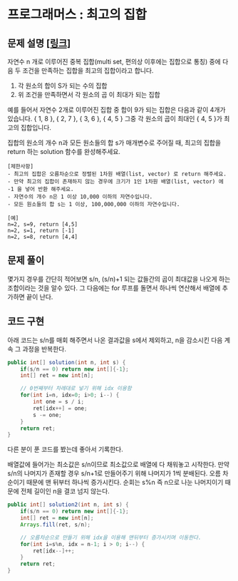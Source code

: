 # 프로그래머스 : 최고의 집합

## 문제 설명 [[링크]](https://programmers.co.kr/learn/courses/30/lessons/12938)
자연수 n 개로 이루어진 중복 집합(multi set, 편의상 이후에는 집합으로 통칭) 중에 다음 두 조건을 만족하는 집합을 최고의 집합이라고 합니다.

1. 각 원소의 합이 S가 되는 수의 집합
2. 위 조건을 만족하면서 각 원소의 곱 이 최대가 되는 집합

예를 들어서 자연수 2개로 이루어진 집합 중 합이 9가 되는 집합은 다음과 같이 4개가 있습니다.
{ 1, 8 }, { 2, 7 }, { 3, 6 }, { 4, 5 }
그중 각 원소의 곱이 최대인 { 4, 5 }가 최고의 집합입니다.

집합의 원소의 개수 n과 모든 원소들의 합 s가 매개변수로 주어질 때, 최고의 집합을 return 하는 solution 함수를 완성해주세요.
```
[제한사항]
- 최고의 집합은 오름차순으로 정렬된 1차원 배열(list, vector) 로 return 해주세요.
- 만약 최고의 집합이 존재하지 않는 경우에 크기가 1인 1차원 배열(list, vector) 에 -1 을 넣어 반환 해주세요.
- 자연수의 개수 n은 1 이상 10,000 이하의 자연수입니다.
- 모든 원소들의 합 s는 1 이상, 100,000,000 이하의 자연수입니다.

[예]
n=2, s=9, return [4,5]
n=2, s=1, return [-1]
n=2, s=8, return [4,4]
```

## 문제 풀이
몇가지 경우를 간단히 적어보면 s/n, (s/n)+1 되는 값들간의 곱이 최대값을 나오게 하는 조합이라는 것을 알수 있다. 그 다음에는 for 루프를 돌면서 하나씩 연산해서 배열에 추가하면 끝이 난다.


## 코드 구현

아래 코드는 s/n를 매회 해주면서 나온 결과값을 s에서 제외하고, n을 감소시킨 다음 계속 그 과정을 반복한다. 
```java
public int[] solution(int n, int s) {
    if(s/n == 0) return new int[]{-1};
    int[] ret = new int[n];

    // 0번째부터 차례대로 넣기 위해 idx 이용함
    for(int i=n, idx=0; i>0; i--) {
        int one = s / i;
        ret[idx++] = one;
        s -= one;
    }
    return ret;
}
```



다른 분이 푼 코드를 봤는데 좋아서 기록한다. 

배열값에 들어가는 최소값은 s/n이므로 최소값으로 배열에 다 채워놓고 시작한다. 만약 s/n의 나머지가 존재할 경우 s/n+1로 만들어주기 위해 나머지가 1씩 분배된다. 오름 차순이기 때문에 맨 뒤부터 하나씩 증가시킨다. 순회는 s%n 즉 n으로 나눈 나머지이기 때문에 전체 길이인 n을 결코 넘지 않는다.  

```java
public int[] solution2(int n, int s) {
    if(s/n == 0) return new int[]{-1};
    int[] ret = new int[n];
    Arrays.fill(ret, s/n);

    // 오름차순으로 만들기 위해 idx을 이용해 맨뒤부터 증가시키며 이동한다.
    for(int i=s%n, idx = n-1; i > 0; i--) {
        ret[idx--]++;
    }
    return ret;
}
```